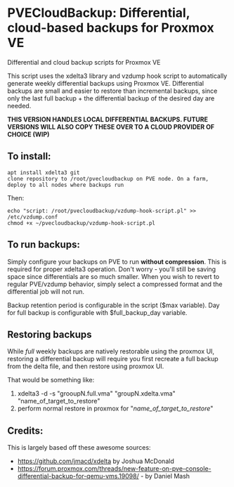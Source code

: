 # PVECloudBackup: Differential, cloud-based backups for Proxmox VE
Differential and cloud backup scripts for Proxmox VE

This script uses the xdelta3 library and vzdump hook script to automatically generate weekly differential backups using Proxmox VE.
Differential backups are small and easier to restore than incremental backups, since only the last full backup + the differential backup of the desired day are needed.

**THIS VERSION HANDLES LOCAL DIFFERENTIAL BACKUPS. FUTURE VERSIONS WILL ALSO COPY THESE OVER TO A CLOUD PROVIDER OF CHOICE (WIP)**


## **To install:**

    apt install xdelta3 git
    clone repository to /root/pvecloudbackup on PVE node. On a farm, deploy to all nodes where backups run

Then:

    echo "script: /root/pvecloudbackup/vzdump-hook-script.pl" >> /etc/vzdump.conf
    chmod +x ~/pvecloudbackup/vzdump-hook-script.pl


## **To run backups:**

Simply configure your backups on PVE to run **without compression**. This is required for proper xdelta3 operation. 
Don't worry - you'll still be saving space since differentials are so much smaller.
When you wish to revert to regular PVE/vzdump behavior, simply select a compressed format and the differential job will not run. 

Backup retention period is configurable in the script ($max variable). Day for full backup is configurable with $full_backup_day variable.


## **Restoring backups**

While *full* weekly backups are natively restorable using the proxmox UI, restoring a differential backup will require you first recreate a full backup from the delta file, and then restore using proxmox UI.


That would be something like: 
  1. xdelta3 -d -s "grooupN.full.vma" "groupN.xdelta.vma" "name_of_target_to_restore" 
  2. perform normal restore in proxmox for "*name_of_target_to_restore*"
  


## **Credits:**

This is largely based off these awesome sources:
* https://github.com/jmacd/xdelta by Joshua McDonald
* https://forum.proxmox.com/threads/new-feature-on-pve-console-differential-backup-for-qemu-vms.19098/ - by Daniel Mash
